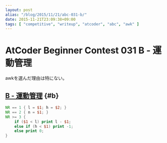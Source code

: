```yaml
---
layout: post
alias: "/blog/2015/11/21/abc-031-b/"
date: 2015-11-21T23:09:38+09:00
tags: [ "competitive", "writeup", "atcoder", "abc", "awk" ]
---
```


# AtCoder Beginner Contest 031 B - 運動管理

awkを選んだ理由は特にない。

## [B - 運動管理](https://beta.atcoder.jp/contests/abc031/tasks/abc031_b) {#b}

``` awk
NR == 1 { l = $1; h = $2; }
NR == 2 { n = $1; }
NR >= 3 {
    if ($1 < l) print l - $1;
    else if (h < $1) print -1;
    else print 0;
}
```
